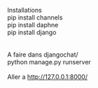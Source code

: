 Installations 
<br>
pip install channels <br>
pip install daphne <br>
pip install django <br>
<br>
<br>
A faire dans djangochat/ <br>
python manage.py runserver
<br>
<br>
Aller a 
http://127.0.0.1:8000/ 
